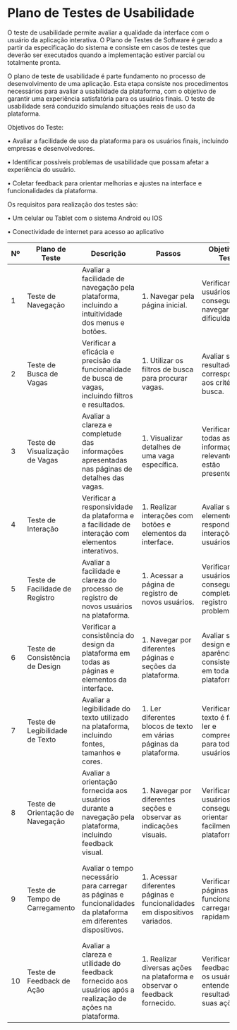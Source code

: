 # Plano de Testes de Usabilidade

O teste de usabilidade permite avaliar a qualidade da interface com o usuário da aplicação interativa. O Plano de Testes de Software é gerado a partir da especificação do sistema e consiste em casos de testes que deverão ser executados quando a implementação estiver parcial ou totalmente pronta.


O plano de teste de usabilidade é parte fundamento no processo de desenvolvimento de uma aplicação. Esta etapa consiste nos procedimentos necessários para avaliar a usabilidade da plataforma, com o objetivo de garantir uma experiência satisfatória para os usuários finais. O teste de usabilidade será conduzido simulando situações reais de uso da plataforma.

Objetivos do Teste:

•	Avaliar a facilidade de uso da plataforma para os usuários finais, incluindo empresas e desenvolvedores.

•	Identificar possíveis problemas de usabilidade que possam afetar a experiência do usuário.

•	Coletar feedback para orientar melhorias e ajustes na interface e funcionalidades da plataforma.



Os requisitos para realização dos testes são:

•	Um celular ou Tablet com o sistema Android ou IOS

•	Conectividade de internet para acesso ao aplicativo




| Nº | Plano de Teste           | Descrição                                                                                                      | Passos                                                 | Objetivo do Teste                                      | Critério de Êxito                                       |
|--- |--------------------------|---------------------------------------------------------------------------------------------------------------|--------------------------------------------------------|--------------------------------------------------------|----------------------------------------------------------|
| 1   | Teste de Navegação      | Avaliar a facilidade de navegação pela plataforma, incluindo a intuitividade dos menus e botões.             | 1. Navegar pela página inicial.                       | Verificar se os usuários conseguem navegar sem dificuldades. | Os usuários devem conseguir acessar todas as seções da plataforma. |
| 2   | Teste de Busca de Vagas | Verificar a eficácia e precisão da funcionalidade de busca de vagas, incluindo filtros e resultados.          | 1. Utilizar os filtros de busca para procurar vagas.  | Avaliar se os resultados correspondem aos critérios de busca. | O sistema deve exibir vagas correspondentes aos critérios filtrados. |
| 3   | Teste de Visualização de Vagas | Avaliar a clareza e completude das informações apresentadas nas páginas de detalhes das vagas.        | 1. Visualizar detalhes de uma vaga específica.         | Verificar se todas as informações relevantes estão presentes. | Todas as informações essenciais sobre a vaga devem estar visíveis. |
| 4   | Teste de Interação       | Verificar a responsividade da plataforma e a facilidade de interação com elementos interativos.              | 1. Realizar interações com botões e elementos da interface. | Avaliar se os elementos respondem às interações dos usuários. | Todos os elementos devem ser responsivos e funcionar corretamente. |
| 5   | Teste de Facilidade de Registro | Avaliar a facilidade e clareza do processo de registro de novos usuários na plataforma.                 | 1. Acessar a página de registro de novos usuários.    | Verificar se os usuários conseguem completar o registro sem problemas. | Todos os campos obrigatórios devem ser preenchidos corretamente. |
| 6   | Teste de Consistência de Design | Verificar a consistência do design da plataforma em todas as páginas e elementos da interface.       | 1. Navegar por diferentes páginas e seções da plataforma. | Avaliar se o design e a aparência são consistentes em toda a plataforma. | Todos os elementos devem seguir um padrão de design consistente. |
| 7   | Teste de Legibilidade de Texto | Avaliar a legibilidade do texto utilizado na plataforma, incluindo fontes, tamanhos e cores.         | 1. Ler diferentes blocos de texto em várias páginas da plataforma. | Verificar se o texto é fácil de ler e compreender para todos os usuários. | O texto deve ser legível e compreensível para a maioria dos usuários. |
| 8   | Teste de Orientação de Navegação | Avaliar a orientação fornecida aos usuários durante a navegação pela plataforma, incluindo feedback visual. | 1. Navegar por diferentes seções e observar as indicações visuais. | Verificar se os usuários conseguem se orientar facilmente na plataforma. | Os usuários devem conseguir navegar sem se perder ou ficar confusos. |
| 9   | Teste de Tempo de Carregamento | Avaliar o tempo necessário para carregar as páginas e funcionalidades da plataforma em diferentes dispositivos. | 1. Acessar diferentes páginas e funcionalidades em dispositivos variados. | Verificar se as páginas e funcionalidades carregam rapidamente. | O tempo médio de carregamento não deve exceder 3 segundos em dispositivos com conexões estáveis. |
| 10  | Teste de Feedback de Ação | Avaliar a clareza e utilidade do feedback fornecido aos usuários após a realização de ações na plataforma.  | 1. Realizar diversas ações na plataforma e observar o feedback fornecido. | Verificar se o feedback ajuda os usuários a entender o resultado de suas ações. | O feedback deve ser claro e informativo para os usuários. |

